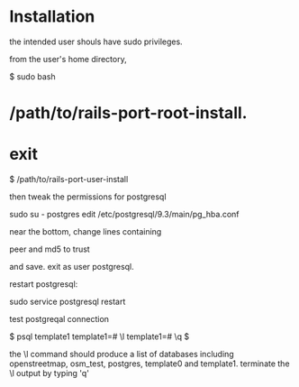 Installation
============

the intended user shouls have sudo privileges.

from the user's home directory,

$ sudo bash
# /path/to/rails-port-root-install.
# exit
$ /path/to/rails-port-user-install

then tweak the permissions for postgresql

sudo su - postgres
edit /etc/postgresql/9.3/main/pg_hba.conf

near the bottom, change lines containing

peer and md5 to trust

and save. exit as user postgresql.

restart postgresql:

sudo service postgresql restart

test postgreqal connection

$ psql template1
template1=# \l
template1=# \q
$

the \l command should produce a list of databases including
openstreetmap, osm_test, postgres, template0 and template1. terminate
the \l output by typing 'q'

